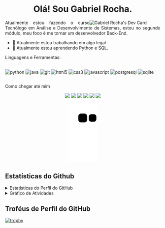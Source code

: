 <h1 align="center">Olá! Sou Gabriel Rocha.</h1>

<a href="https://app.daily.dev/RochaGabriell"><img align="right" src="https://github.com/RochaGabriell/RochaGabriell/blob/main/devcard.svg" width="230" alt="Gabriel Rocha's Dev Card"/></a>

<div>
    <p align="justify">
        Atualmente estou fazendo o curso Tecnólogo em Análise e Desenvolvimento de Sistemas, estou no segundo módulo,
        meu foco é me tornar um desenvolvedor Back-End.
    </p>
</div>

- 🔭 Atualmente estou trabalhando em algo legal
- 🌱 Atualmente estou aprendendo Python e SQL.

Linguagens e Ferramentas:

<div style="display: inline_block"><br>
    <img src="https://img.shields.io/badge/Python-3776AB?style=for-the-badge&logo=python&logoColor=white"
        alt="python" />
    <img src="https://img.shields.io/badge/Java-ED8B00?style=for-the-badge&logo=java&logoColor=white" alt="java" />
    <img src="https://img.shields.io/badge/GIT-E44C30?style=for-the-badge&logo=git&logoColor=white" alt="git" />
    <img src="https://img.shields.io/badge/HTML5-E34F26?style=for-the-badge&logo=html5&logoColor=white" alt="html5" />
    <img src="https://img.shields.io/badge/CSS3-1572B6?style=for-the-badge&logo=css3&logoColor=white" alt="css3" />
    <img src="https://img.shields.io/badge/JavaScript-323330?style=for-the-badge&logo=javascript&logoColor=F7DF1E"
        alt="javascript" />
    <img src="https://img.shields.io/badge/PostgreSQL-316192?style=for-the-badge&logo=postgresql&logoColor=white"
        alt="postgresql" />
    <img src="https://img.shields.io/badge/SQLite-07405E?style=for-the-badge&logo=sqlite&logoColor=white"
        alt="sqlite" />
</div>

##

Como chegar até mim

<div align="center">
    <a href="https://discord.gg/Kaasty#4770" target="_blank"><img
            src="https://img.shields.io/badge/Discord-7289DA?style=for-the-badge&logo=discord&logoColor=white"
            target="_blank"></a>
    <a href="mailto:rochagabriell.dev@gmail.com"><img
            src="https://img.shields.io/badge/-Gmail-%23333?style=for-the-badge&logo=gmail&logoColor=white"
            target="_blank"></a>
    <a href="https://www.instagram.com/rochagabriell.dev/" target="_blank"><img
            src="https://img.shields.io/badge/-Instagram-%23E4405F?style=for-the-badge&logo=instagram&logoColor=white"
            target="_blank"></a>
    <a href="https://www.linkedin.com/in/rochagabriell/" target="_blank"><img
            src="https://img.shields.io/badge/-LinkedIn-%230077B5?style=for-the-badge&logo=linkedin&logoColor=white"
            target="_blank"></a>
    <a href="https://t.me/RochaGabriell" target="_blank"><img
            src="https://img.shields.io/badge/Telegram-2CA5E0?style=for-the-badge&logo=telegram&logoColor=white"
            target="_blank"></a>
    <a href="https://wa.me/+5589999228477" target="_blank"><img
            src="https://img.shields.io/badge/whatsapp-4B7F1.svg?style=for-the-badge&logo=whatsapp&logoColor=white"></a>

   ![Snake animation](https://github.com/RochaGabriell/RochaGabriell/blob/output/github-contribution-grid-snake.svg)

</div>

## Estatísticas do Github

<details>
    <summary>Estatísticas do Perfil do GitHub</summary>
    <div align="center">
        <br />
        <a href="https://github.com/RochaGabriell">
            <img width="49.5%"
                src="https://github-readme-streak-stats.herokuapp.com/?user=RochaGabriell&theme=dark" />
        </a>
        <br />
        <a href="https://github.com/RochaGabriell">
            <img width="49.5%"
                src="https://github-readme-stats.vercel.app/api?username=RochaGabriell&show_icons=true&theme=dark&include_all_commits=true&count_private=true" />
        </a>
        <a href="https://github.com/RochaGabriell">
            <img width="41.5%"
                src="https://github-readme-stats.vercel.app/api/top-langs/?username=RochaGabriell&layout=compact&langs_count=10&theme=dark&hide=jupyter%20notebook" />
        </a>
        <br />
    </div>
</details>

<details>
    <summary>Gráfico de Atividades</summary>
    <br />
    <a href="https://github.com/RochaGabriell">
        <img
            src="https://github-readme-activity-graph.cyclic.app/graph?username=RochaGabriell&bg_color=151414&color=ffffff&line=f0fff7&point=199a22&area=true" />
    </a>
</details>

## Troféus de Perfil do GitHub

[![trophy](https://github-profile-trophy.vercel.app/?username=RochaGabriell&row=1&margin-w=15&theme=darkhub)](https://github.com/ryo-ma/github-profile-trophy)
